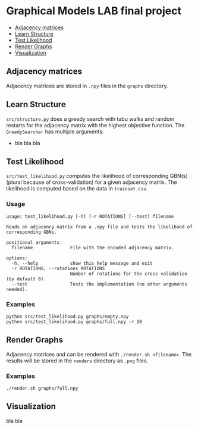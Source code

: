 # Graphical Models LAB final project

- [Adjacency matrices](#adjacency-matrices)
- [Learn Structure](#learn-structure)
- [Test Likelihood](#test-likelihood)
- [Render Graphs](#render-graphs)
- [Visualization](#visualization)

## Adjacency matrices

Adjacency matrices are stored in `.npy` files in the `graphs` directory.

## Learn Structure

`src/structure.py` does a greedy search with tabu walks and random restarts for the adjacency matrix with the highest objective function.
The `GreedySearcher` has multiple arguments:

<!-- TODO -->
- bla bla bla

## Test Likelihood

`src/test_likelihood.py` computes the likelihood of corresponding GBN(s) (plural because of cross-validation) for a given adjacency matrix.
The likelihood is computed based on the data in `trainset.csv`.

### Usage

```text
usage: test_likelihood.py [-h] [-r ROTATIONS] [--test] filename

Reads an adjacency matrix from a .npy file and tests the likelihood of corresponding GBNs.

positional arguments:
  filename              File with the encoded adjacency matrix.

options:
  -h, --help            show this help message and exit
  -r ROTATIONS, --rotations ROTATIONS
                        Number of rotations for the cross validation (by default 8).
  --test                Tests the implementation (no other arguments needed).
```

### Examples

```text
python src/test_likelihood.py graphs/empty.npy
python src/test_likelihood.py graphs/full.npy -r 20
```

## Render Graphs

Adjacency matrices and can be rendered with `./render.sh <filename>`. The results will be stored in the `renders` directory as `.png` files.

### Examples

```text
./render.sh graphs/full.npy
```

## Visualization

<!-- TODO -->
bla bla